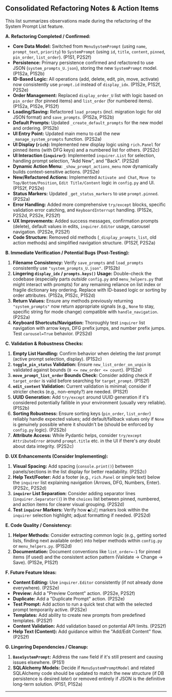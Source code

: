 ## Consolidated Refactoring Notes & Action Items

This list summarizes observations made during the refactoring of the System Prompt List feature.

**A. Refactoring Completed / Confirmed:**

*   **Core Data Model:** Switched from `MenuSystemPrompt` (using `name`, `prompt_text`, `priority`) to `SystemPrompt` (using `id`, `title`, `content`, `pinned`, `pin_order`, `list_order`). (P1S1, P2S2f)
*   **Persistence:** Primary persistence confirmed and refactored to use JSON (`system_prompts_U.json`), storing the new `SystemPrompt` model. (P1S2a, P1S2b)
*   **ID-Based Logic:** All operations (add, delete, edit, pin, move, activate) now consistently use `prompt.id` instead of `display_idx`. (P1S2e, P1S2f, P2S2e)
*   **Order Management:** Replaced `display_order_U` list with logic based on `pin_order` (for pinned items) and `list_order` (for numbered items). (P1S2a, P1S2e, P1S2f)
*   **Loading/Saving:** Refactored `load_prompts` (incl. migration logic for old JSON format) and `save_prompts`. (P1S2a, P1S2b)
*   **Default Prompts:** Updated `_create_default_prompts` for the new model and ordering. (P1S2b)
*   **UI Entry Point:** Updated main menu to call the new `_manage_system_prompts` function. (P2S2a)
*   **UI Display (`rich`):** Implemented new display logic using `rich.Panel` for pinned items (with DFG keys) and a numbered list for others. (P2S2c)
*   **UI Interaction (`inquirer`):** Implemented `inquirer.List` for selection, handling prompt selection, "Add New", and "Back". (P2S2d)
*   **Dynamic Action Menu:** `_show_prompt_actions_menu` now dynamically builds context-sensitive actions. (P2S2e)
*   **New/Refactored Actions:** Implemented `Activate and Chat`, `Move to Top/Bottom/Position`, `Edit Title/Content` logic in `config.py` and UI. (P1S2f, P2S2e)
*   **Status Markers:** Updated `_get_status_markers` to use `prompt.pinned`. (P2S2a)
*   **Error Handling:** Added more comprehensive `try/except` blocks, specific validation error catching, and `KeyboardInterrupt` handling. (P1S2e, P2S2d, P2S2e, P2S2f)
*   **UX Improvements:** Added success messages, confirmation prompts (delete), default values in edits, `inquirer.Editor` usage, carousel navigation. (P2S2e, P2S2f)
*   **Code Structure:** Removed old methods (`_display_prompts_list`, old action methods) and simplified navigation structure. (P1S2f, P2S2a)

**B. Immediate Verification / Potential Bugs (Post-Testing):**

1.  **Filename Consistency:** Verify `save_prompts` and `load_prompts` consistently use `"system_prompts_U.json"`. (P1S2b)
2.  **Lingering `display_idx` / `prompts.keys()` Usage:** Double-check the codebase (especially parts *outside* `config.py` and `menu_helpers.py` that might interact with prompts) for any remaining reliance on list index or fragile dictionary key ordering. Replace with ID-based logic or sorting by order attributes. (P1S2a, P1S2c, P1S2d)
3.  **Return Values:** Ensure any methods previously returning `"system_prompts"` now return appropriate signals (e.g., `None` to stay, specific string for mode change) compatible with `handle_navigation`. (P2S2a)
4.  **Keyboard Shortcuts/Navigation:** Thoroughly test `inquirer` list navigation with arrow keys, DFG prefix jumps, and number prefix jumps. Test `carousel=True` behavior. (P2S2d)

**C. Validation & Robustness Checks:**

1.  **Empty List Handling:** Confirm behavior when deleting the *last* prompt (active prompt selection, display). (P1S2c)
2.  **`toggle_pin_status` Validation:** Ensure `new_list_order_on_unpin` is validated against bounds (`0 <= new_order <= count`). (P1S2e)
3.  **`move_prompt_list_order` Bounds Check:** Consider adding check if `target_order` is valid before searching for `target_prompt`. (P1S2f)
4.  **`edit_content` Validation:** Current validation is minimal; consider if stricter checks (e.g., non-empty?) are needed. (P1S2f)
5.  **UUID Generation:** Add `try/except` around UUID generation if it's considered potentially fallible in your environment (usually very reliable). (P1S2b)
6.  **Sorting Robustness:** Ensure sorting keys (`pin_order`, `list_order`) reliably handle expected values; add default/fallback values only if `None` is genuinely possible where it shouldn't be (should be enforced by `config.py` logic). (P2S2b)
7.  **Attribute Access:** While Pydantic helps, consider `try/except AttributeError` around `prompt.title` etc. in the UI if there's *any* doubt about data integrity. (P2S2c)

**D. UX Enhancements (Consider Implementing):**

1.  **Visual Spacing:** Add spacing (`console.print()`) between panels/sections in the list display for better readability. (P2S2c)
2.  **Help Text/Footer:** Add a footer (e.g., `rich.Panel` or simple text) below the `inquirer` list explaining navigation (Arrows, DFG, Numbers, Enter). (P2S2c, P2S2d)
3.  **`inquirer` List Separation:** Consider adding separator lines (`inquirer.Separator()`) in the `choices` list between pinned, numbered, and action items for clearer visual grouping. (P2S2d)
4.  **Test `inquirer` Markers:** Verify how `●`/`○`/`📌` markers look within the `inquirer` selection highlight; adjust formatting if needed. (P2S2d)

**E. Code Quality / Consistency:**

1.  **Helper Methods:** Consider extracting common logic (e.g., getting sorted lists, finding next available order) into helper methods within `config.py` or `menu_helpers.py`. (P1S2d)
2.  **Documentation:** Document conventions like `list_order=-1` for pinned items (if used) and the consistent action pattern (Validate -> Change -> Save). (P1S2e, P1S2f)

**F. Future Feature Ideas:**

*   **Content Editing:** Use `inquirer.Editor` consistently (if not already done everywhere). (P2S2e)
*   **Preview:** Add a "Preview Content" action. (P2S2e, P2S2f)
*   **Duplicate:** Add a "Duplicate Prompt" action. (P2S2e)
*   **Test Prompt:** Add action to run a quick test chat with the selected prompt temporarily active. (P2S2e)
*   **Templates:** Add ability to create new prompts from predefined templates. (P2S2f)
*   **Content Validation:** Add validation based on potential API limits. (P2S2f)
*   **Help Text (Content):** Add guidance within the "Add/Edit Content" flow. (P2S2f)

**G. Lingering Dependencies / Cleanup:**

1.  **`BaseSystemPrompt`:** Address the `name` field if it's still present and causing issues elsewhere. (P1S1)
2.  **SQLAlchemy Models:** Decide if `MenuSystemPromptModel` and related SQLAlchemy code should be updated to match the new structure (if DB persistence is desired *later*) or removed entirely if JSON is the definitive long-term solution. (P1S1, P1S2a)

---

